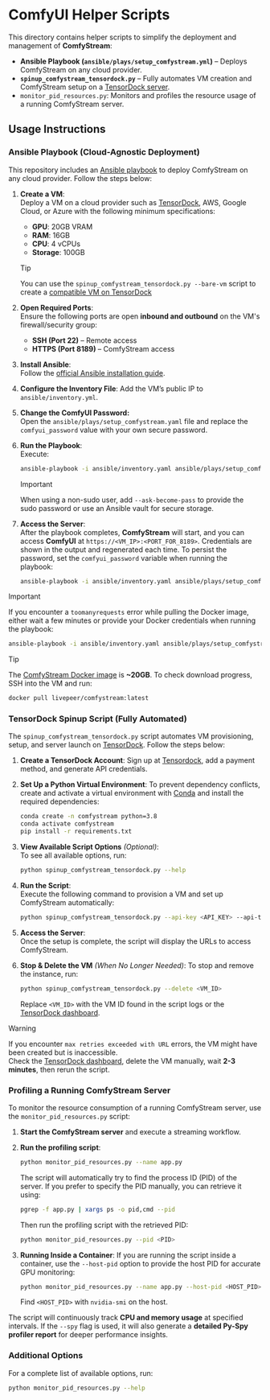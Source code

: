 # ComfyUI Helper Scripts

This directory contains helper scripts to simplify the deployment and management of **ComfyStream**:

- **Ansible Playbook (`ansible/plays/setup_comfystream.yml`)** – Deploys ComfyStream on any cloud provider.  
- **`spinup_comfystream_tensordock.py`** – Fully automates VM creation and ComfyStream setup on a [TensorDock server](https://tensordock.com/).  
- `monitor_pid_resources.py`: Monitors and profiles the resource usage of a running ComfyStream server.

## Usage Instructions

### Ansible Playbook (Cloud-Agnostic Deployment)

This repository includes an [Ansible playbook](https://docs.ansible.com/ansible/latest/playbook_guide/playbooks_intro.html) to deploy ComfyStream on any cloud provider. Follow the steps below:

1. **Create a VM**:  
   Deploy a VM on a cloud provider such as [TensorDock](https://marketplace.tensordock.com/deploy?gpu=geforcertx4090-pcie-24gb&gpuCount=1&ramAmount=16&vcpuCount=4&storage=100&os=Ubuntu-22.04-LTS), AWS, Google Cloud, or Azure with the following minimum specifications:
   - **GPU**: 20GB VRAM  
   - **RAM**: 16GB  
   - **CPU**: 4 vCPUs  
   - **Storage**: 100GB

   > [!TIP]
   > You can use the `spinup_comfystream_tensordock.py --bare-vm` script to create a [compatible VM on TensorDock](https://marketplace.tensordock.com/deploy?gpu=geforcertx4090-pcie-24gb&gpuCount=1&ramAmount=16&vcpuCount=4&storage=100&os=Ubuntu-22.04-LTS)

2. **Open Required Ports**:  
   Ensure the following ports are open **inbound and outbound** on the VM's firewall/security group:
   - **SSH (Port 22)** – Remote access  
   - **HTTPS (Port 8189)** – ComfyStream access  
  
3. **Install Ansible**:  
   Follow the [official Ansible installation guide](https://docs.ansible.com/ansible/latest/installation_guide/index.html).

4. **Configure the Inventory File**:
   Add the VM’s public IP to `ansible/inventory.yml`.

5. **Change the ComfyUI Password:**  
   Open the `ansible/plays/setup_comfystream.yaml` file and replace the `comfyui_password` value with your own secure password.

6. **Run the Playbook**:  
   Execute:

    ```bash
    ansible-playbook -i ansible/inventory.yaml ansible/plays/setup_comfystream.yaml
    ```

   > [!IMPORTANT]  
   > When using a non-sudo user, add `--ask-become-pass` to provide the sudo password or use an Ansible vault for secure storage.

7. **Access the Server**:  
   After the playbook completes, **ComfyStream** will start, and you can access **ComfyUI** at `https://<VM_IP>:<PORT_FOR_8189>`. Credentials are shown in the output and regenerated each time. To persist the password, set the `comfyui_password` variable when running the playbook:

   ```bash
   ansible-playbook -i ansible/inventory.yaml ansible/plays/setup_comfystream.yaml -e "comfyui_password=YourSecurePasswordHere"
   ```

> [!IMPORTANT]
> If you encounter a `toomanyrequests` error while pulling the Docker image, either wait a few minutes or provide your Docker credentials when running the playbook:  
>
> ```bash
> ansible-playbook -i ansible/inventory.yaml ansible/plays/setup_comfystream.yaml -e "docker_hub_username=your_dockerhub_username docker_hub_password=your_dockerhub_pat"
> ```

> [!TIP]
> The [ComfyStream Docker image](https://hub.docker.com/r/livepeer/comfystream/tags) is **~20GB**. To check download progress, SSH into the VM and run:
>
> ```bash
> docker pull livepeer/comfystream:latest
> ```

### TensorDock Spinup Script (Fully Automated)

The `spinup_comfystream_tensordock.py` script automates VM provisioning, setup, and server launch on [TensorDock](https://tensordock.com/). Follow the steps below:

1. **Create a TensorDock Account**: Sign up at [Tensordock](https://dashboard.tensordock.com/register), add a payment method, and generate API credentials.

2. **Set Up a Python Virtual Environment**:
   To prevent dependency conflicts, create and activate a virtual environment with [Conda](https://docs.anaconda.com/miniconda/) and install the required dependencies:

    ```bash
   conda create -n comfystream python=3.8
   conda activate comfystream
   pip install -r requirements.txt
   ```

3. **View Available Script Options** *(Optional)*:  
   To see all available options, run:

   ```bash
   python spinup_comfystream_tensordock.py --help
   ```

4. **Run the Script**:  
   Execute the following command to provision a VM and set up ComfyStream automatically:

   ```bash
   python spinup_comfystream_tensordock.py --api-key <API_KEY> --api-token <API_TOKEN>
   ```

5. **Access the Server**:  
   Once the setup is complete, the script will display the URLs to access ComfyStream.

6. **Stop & Delete the VM** *(When No Longer Needed)*:
   To stop and remove the instance, run:

   ```bash
   python spinup_comfystream_tensordock.py --delete <VM_ID>
   ```

   Replace `<VM_ID>` with the VM ID found in the script logs or the [TensorDock dashboard](https://dashboard.tensordock.com/instances).

> [!WARNING]
> If you encounter `max retries exceeded with URL` errors, the VM might have been created but is inaccessible.  
> Check the [TensorDock dashboard](https://dashboard.tensordock.com/instances), delete the VM manually, wait **2-3 minutes**, then rerun the script.

### Profiling a Running ComfyStream Server

To monitor the resource consumption of a running ComfyStream server, use the `monitor_pid_resources.py` script:

1. **Start the ComfyStream server** and execute a streaming workflow.
2. **Run the profiling script**:

   ```bash
   python monitor_pid_resources.py --name app.py
   ```

   The script will automatically try to find the process ID (PID) of the server. If you prefer to specify the PID manually, you can retrieve it using:

   ```bash
   pgrep -f app.py | xargs ps -o pid,cmd --pid
   ```

   Then run the profiling script with the retrieved PID:

   ```bash
   python monitor_pid_resources.py --pid <PID>
   ```

3. **Running Inside a Container**: If you are running the script inside a container, use the `--host-pid` option to provide the host PID for accurate GPU monitoring:

   ```bash
   python monitor_pid_resources.py --name app.py --host-pid <HOST_PID>
   ```

   Find `<HOST_PID>` with `nvidia-smi` on the host.

The script will continuously track **CPU and memory usage** at specified intervals. If the `--spy` flag is used, it will also generate a **detailed Py-Spy profiler report** for deeper performance insights.

### Additional Options

For a complete list of available options, run:

```bash
python monitor_pid_resources.py --help
```
